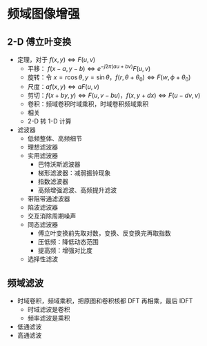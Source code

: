 
# 频域图像增强


## 2-D 傅立叶变换

- 定理，对于 $f(x, y) \Leftrightarrow F(u, v)$
	- 平移： $f(x - a, y - b) \Leftrightarrow e^{-j2\pi(au+bv)}F(u, v)$
	- 旋转：令 $x=r\cos\theta, y=\sin\theta$，$f(r, \theta + \theta_0) \Leftrightarrow F(w, \phi + \theta_0)$
	- 尺度：$af(x, y) \Leftrightarrow aF(u, v)$
	- 剪切：$f(x + by, y) \Leftrightarrow F(u, v - bu)$，$f(x, y + dx)\Leftrightarrow F(u - dv, v)$
	- 卷积：频域卷积时域乘积，时域卷积频域乘积
	- 相关
	- 2-D 转 1-D 计算
- 滤波器
	- 低频整体、高频细节
	- 理想滤波器
	- 实用滤波器
		- 巴特沃斯滤波器
		- 梯形滤波器：减弱振铃现象
		- 指数滤波器
		- 高频增强滤波、高频提升滤波
	- 带阻带通滤波器
	- 陷波滤波器
	- 交互消除周期噪声
	- 同态滤波器
		- 傅立叶变换前先取对数，变换、反变换完再取指数
		- 压低频：降低动态范围
		- 提高频：增强对比度
	- 选择性滤波

## 频域滤波

- 时域卷积，频域乘积，把原图和卷积核都 DFT 再相乘，最后 IDFT
	- 时域滤波是卷积
	- 频率滤波是乘积
- 低通滤波
- 高通滤波
